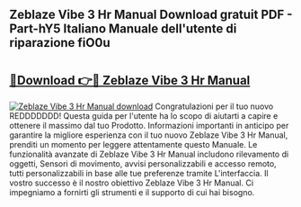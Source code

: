 ## Zeblaze Vibe 3 Hr Manual Download gratuit PDF - Part-hY5 Italiano Manuale dell'utente di riparazione fiO0u

# <h2><a href="http://dfgwpox.blite.top/?on=Zeblaze+Vibe+3+Hr+Manual">🔗Download 👉🔴 Zeblaze Vibe 3 Hr Manual</a></h2>

[![Zeblaze Vibe 3 Hr Manual download](https://i.imgur.com/lujVjoI.png)](http://dfgwpox.blite.top/?on=Zeblaze+Vibe+3+Hr+Manual)
Congratulazioni per il tuo nuovo REDDDDDDD! Questa guida per l'utente ha lo scopo di aiutarti a capire e ottenere il massimo dal tuo Prodotto. Informazioni importanti in anticipo per garantire la migliore esperienza con il tuo nuovo Zeblaze Vibe 3 Hr Manual, prenditi un momento per leggere attentamente questo Manuale. Le funzionalità avanzate di Zeblaze Vibe 3 Hr Manual includono rilevamento di oggetti, Sensori di movimento, avvisi personalizzabili e accesso remoto, tutti personalizzabili in base alle tue preferenze tramite L'interfaccia. Il vostro successo è il nostro obiettivo Zeblaze Vibe 3 Hr Manual. Ci impegniamo a fornirti gli strumenti e il supporto di cui hai bisogno.
